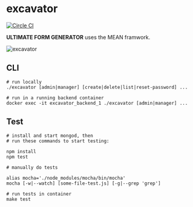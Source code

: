 excavator
=========

[![Circle CI](https://circleci.com/gh/lyoooooooo/excavator.png?style=badge&circle-token=e8a5950e00d4589038383412496b3efdb3cf233b)](
https://circleci.com/gh/lyoooooooo/excavator)

**ULTIMATE FORM GENERATOR** uses the MEAN framwork.

![excavator](https://cloud.githubusercontent.com/assets/1284703/5153881/1cd998ae-7279-11e4-8fd7-d50b369c69eb.jpg)

## CLI

```
# run locally
./excavator [admin|manager] [create|delete|list|reset-password] ...

# run in a running backend container
docker exec -it excavator_backend_1 ./excavator [admin|manager] ...
```

## Test

```
# install and start mongod, then
# run these commands to start testing:

npm install
npm test

# manually do tests

alias mocha='./node_modules/mocha/bin/mocha'
mocha [-w|--watch] [some-file-test.js] [-g|--grep 'grep']

# run tests in container
make test
```
